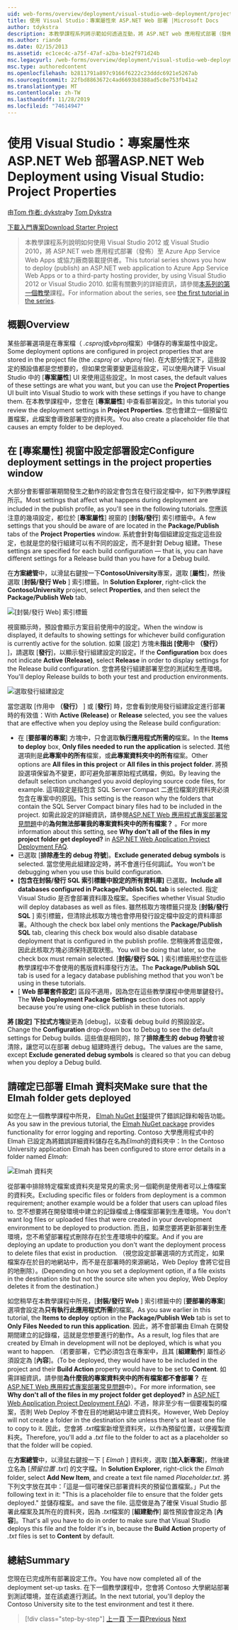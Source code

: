 ```yaml
---
uid: web-forms/overview/deployment/visual-studio-web-deployment/project-properties
title: 使用 Visual Studio：專案屬性來 ASP.NET Web 部署 |Microsoft Docs
author: tdykstra
description: 本教學課程系列將示範如何透過互動，將 ASP.NET web 應用程式部署（發佈）至 Azure App Service Web Apps 或協力廠商主機服務提供者。
ms.author: riande
ms.date: 02/15/2013
ms.assetid: ec1cec4c-a75f-47af-a2ba-b1e2f971d24b
msc.legacyurl: /web-forms/overview/deployment/visual-studio-web-deployment/project-properties
msc.type: authoredcontent
ms.openlocfilehash: b2811791a897c9166f6222c23dddc6921e5267ab
ms.sourcegitcommit: 22fbd8863672c4ad6693b8388ad5c8e753fb41a2
ms.translationtype: MT
ms.contentlocale: zh-TW
ms.lasthandoff: 11/28/2019
ms.locfileid: "74614947"
---
```

# <a name="aspnet-web-deployment-using-visual-studio-project-properties"></a><span data-ttu-id="2b2ee-103">使用 Visual Studio：專案屬性來 ASP.NET Web 部署</span><span class="sxs-lookup"><span data-stu-id="2b2ee-103">ASP.NET Web Deployment using Visual Studio: Project Properties</span></span>

<span data-ttu-id="2b2ee-104">由[Tom 作者: dykstra](https://github.com/tdykstra)</span><span class="sxs-lookup"><span data-stu-id="2b2ee-104">by [Tom Dykstra](https://github.com/tdykstra)</span></span>

[<span data-ttu-id="2b2ee-105">下載入門專案</span><span class="sxs-lookup"><span data-stu-id="2b2ee-105">Download Starter Project</span></span>](https://go.microsoft.com/fwlink/p/?LinkId=282627)

> <span data-ttu-id="2b2ee-106">本教學課程系列說明如何使用 Visual Studio 2012 或 Visual Studio 2010，將 ASP.NET web 應用程式部署（發佈）至 Azure App Service Web Apps 或協力廠商裝載提供者。</span><span class="sxs-lookup"><span data-stu-id="2b2ee-106">This tutorial series shows you how to deploy (publish) an ASP.NET web application to Azure App Service Web Apps or to a third-party hosting provider, by using Visual Studio 2012 or Visual Studio 2010.</span></span> <span data-ttu-id="2b2ee-107">如需有關數列的詳細資訊，請參閱[本系列的第一個教學](introduction.md)課程。</span><span class="sxs-lookup"><span data-stu-id="2b2ee-107">For information about the series, see [the first tutorial in the series](introduction.md).</span></span>

## <a name="overview"></a><span data-ttu-id="2b2ee-108">概觀</span><span class="sxs-lookup"><span data-stu-id="2b2ee-108">Overview</span></span>

<span data-ttu-id="2b2ee-109">某些部署選項是在專案檔（ *.csproj*或*vbproj*檔案）中儲存的專案屬性中設定。</span><span class="sxs-lookup"><span data-stu-id="2b2ee-109">Some deployment options are configured in project properties that are stored in the project file (the *.csproj* or *.vbproj* file).</span></span> <span data-ttu-id="2b2ee-110">在大部分情況下，這些設定的預設值都是您想要的，但如果您需要變更這些設定，可以使用內建于 Visual Studio 中的 [**專案屬性**] UI 來使用這些設定。</span><span class="sxs-lookup"><span data-stu-id="2b2ee-110">In most cases, the default values of these settings are what you want, but you can use the **Project Properties** UI built into Visual Studio to work with these settings if you have to change them.</span></span> <span data-ttu-id="2b2ee-111">在本教學課程中，您會在 [**專案屬性**] 中查看部署設定。</span><span class="sxs-lookup"><span data-stu-id="2b2ee-111">In this tutorial you review the deployment settings in **Project Properties**.</span></span> <span data-ttu-id="2b2ee-112">您也會建立一個預留位置檔案，此檔案會導致部署空的資料夾。</span><span class="sxs-lookup"><span data-stu-id="2b2ee-112">You also create a placeholder file that causes an empty folder to be deployed.</span></span>

## <a name="configure-deployment-settings-in-the-project-properties-window"></a><span data-ttu-id="2b2ee-113">在 [專案屬性] 視窗中設定部署設定</span><span class="sxs-lookup"><span data-stu-id="2b2ee-113">Configure deployment settings in the project properties window</span></span>

<span data-ttu-id="2b2ee-114">大部分會影響部署期間發生之動作的設定會包含在發行設定檔中，如下列教學課程所示。</span><span class="sxs-lookup"><span data-stu-id="2b2ee-114">Most settings that affect what happens during deployment are included in the publish profile, as you'll see in the following tutorials.</span></span> <span data-ttu-id="2b2ee-115">您應該注意的幾項設定，都位於 [**專案屬性**] 視窗的 [**封裝/發行**] 索引標籤中。</span><span class="sxs-lookup"><span data-stu-id="2b2ee-115">A few settings that you should be aware of are located in the **Package/Publish** tabs of the **Project Properties** window.</span></span> <span data-ttu-id="2b2ee-116">系統會針對每個組建設定指定這些設定，也就是您的發行組建可以有不同的設定，而不是針對 Debug 組建。</span><span class="sxs-lookup"><span data-stu-id="2b2ee-116">These settings are specified for each build configuration — that is, you can have different settings for a Release build than you have for a Debug build.</span></span>

<span data-ttu-id="2b2ee-117">在**方案總管**中，以滑鼠右鍵按一下**ContosoUniversity**專案，選取 [**屬性**]，然後選取 [**封裝/發行 Web** ] 索引標籤。</span><span class="sxs-lookup"><span data-stu-id="2b2ee-117">In **Solution Explorer**, right-click the **ContosoUniversity** project, select **Properties**, and then select the **Package/Publish Web** tab.</span></span>

![[封裝/發行 Web] 索引標籤](project-properties/_static/image1.png)

<span data-ttu-id="2b2ee-119">視窗顯示時，預設會顯示方案目前使用中的設定。</span><span class="sxs-lookup"><span data-stu-id="2b2ee-119">When the window is displayed, it defaults to showing settings for whichever build configuration is currently active for the solution.</span></span> <span data-ttu-id="2b2ee-120">如果 [設定] 方塊未**指出 [使用**中 **（發行）** ]，請選取 [**發行**]，以顯示發行組建設定的設定。</span><span class="sxs-lookup"><span data-stu-id="2b2ee-120">If the **Configuration** box does not indicate **Active (Release)**, select **Release** in order to display settings for the Release build configuration.</span></span> <span data-ttu-id="2b2ee-121">您會將發行組建部署至您的測試和生產環境。</span><span class="sxs-lookup"><span data-stu-id="2b2ee-121">You'll deploy Release builds to both your test and production environments.</span></span>

![選取發行組建設定](project-properties/_static/image2.png)

<span data-ttu-id="2b2ee-123">當您選取 [作用中 **（發行）** ] 或 [**發行**] 時，您會看到使用發行組建設定進行部署時的有效值：</span><span class="sxs-lookup"><span data-stu-id="2b2ee-123">With **Active (Release)** or **Release** selected, you see the values that are effective when you deploy using the Release build configuration:</span></span>

- <span data-ttu-id="2b2ee-124">在 [**要部署的專案**] 方塊中，只會選取**執行應用程式所需的**檔案。</span><span class="sxs-lookup"><span data-stu-id="2b2ee-124">In the **Items to deploy** box, **Only files needed to run the application** is selected.</span></span> <span data-ttu-id="2b2ee-125">其他選項則是**此專案中的所有**檔案，或**此專案資料夾中的所有**檔案。</span><span class="sxs-lookup"><span data-stu-id="2b2ee-125">Other options are **All files in this project** or **All files in this project folder**.</span></span> <span data-ttu-id="2b2ee-126">將預設選項保留為不變更，即可避免部署原始程式碼檔，例如。</span><span class="sxs-lookup"><span data-stu-id="2b2ee-126">By leaving the default selection unchanged you avoid deploying source code files, for example.</span></span> <span data-ttu-id="2b2ee-127">這項設定是指包含 SQL Server Compact 二進位檔案的資料夾必須包含在專案中的原因。</span><span class="sxs-lookup"><span data-stu-id="2b2ee-127">This setting is the reason why the folders that contain the SQL Server Compact binary files had to be included in the project.</span></span> <span data-ttu-id="2b2ee-128">如需此設定的詳細資訊，請參閱[ASP.NET Web 應用程式專案部署常見問題](https://msdn.microsoft.com/library/ee942158.aspx)中的**為何無法部署我的專案資料夾中的所有檔案？** 。</span><span class="sxs-lookup"><span data-stu-id="2b2ee-128">For more information about this setting, see **Why don't all of the files in my project folder get deployed?** in [ASP.NET Web Application Project Deployment FAQ](https://msdn.microsoft.com/library/ee942158.aspx).</span></span>
- <span data-ttu-id="2b2ee-129">已選取 [**排除產生的 debug 符號**]。</span><span class="sxs-lookup"><span data-stu-id="2b2ee-129">**Exclude generated debug symbols** is selected.</span></span> <span data-ttu-id="2b2ee-130">當您使用此組建設定時，將不會進行任何調試。</span><span class="sxs-lookup"><span data-stu-id="2b2ee-130">You won't be debugging when you use this build configuration.</span></span>
- <span data-ttu-id="2b2ee-131">**[包含在封裝/發行 SQL 索引標籤中設定的所有資料庫]** 已選取。</span><span class="sxs-lookup"><span data-stu-id="2b2ee-131">**Include all databases configured in Package/Publish SQL tab** is selected.</span></span> <span data-ttu-id="2b2ee-132">指定 Visual Studio 是否會部署資料庫及檔案。</span><span class="sxs-lookup"><span data-stu-id="2b2ee-132">Specifies whether Visual Studio will deploy databases as well as files.</span></span> <span data-ttu-id="2b2ee-133">雖然核取方塊標籤只提及 [**封裝/發行 SQL** ] 索引標籤，但清除此核取方塊也會停用發行設定檔中設定的資料庫部署。</span><span class="sxs-lookup"><span data-stu-id="2b2ee-133">Although the check box label only mentions the **Package/Publish SQL** tab, clearing this check box would also disable database deployment that is configured in the publish profile.</span></span> <span data-ttu-id="2b2ee-134">您稍後將會這麼做，因此此核取方塊必須保持選取狀態。</span><span class="sxs-lookup"><span data-stu-id="2b2ee-134">You will be doing that later, so the check box must remain selected.</span></span> <span data-ttu-id="2b2ee-135">[**封裝/發行 SQL** ] 索引標籤用於您在這些教學課程中不會使用的舊版資料庫發行方法。</span><span class="sxs-lookup"><span data-stu-id="2b2ee-135">The **Package/Publish SQL** tab is used for a legacy database publishing method that you won't be using in these tutorials.</span></span>
- <span data-ttu-id="2b2ee-136">[ **Web 部署套件設定**] 區段不適用，因為您在這些教學課程中使用單鍵發行。</span><span class="sxs-lookup"><span data-stu-id="2b2ee-136">The **Web Deployment Package Settings** section does not apply because you're using one-click publish in these tutorials.</span></span>

<span data-ttu-id="2b2ee-137">**將 [設定] 下拉式方塊**變更為 [debug]，以查看 debug build 的預設設定。</span><span class="sxs-lookup"><span data-stu-id="2b2ee-137">Change the **Configuration** drop-down box to Debug to see the default settings for Debug builds.</span></span> <span data-ttu-id="2b2ee-138">這些值是相同的，除了**排除產生的 debug 符號**會被清除，讓您可以在部署 debug 組建時進行 debug。</span><span class="sxs-lookup"><span data-stu-id="2b2ee-138">The values are the same, except **Exclude generated debug symbols** is cleared so that you can debug when you deploy a Debug build.</span></span>

## <a name="make-sure-that-the-elmah-folder-gets-deployed"></a><span data-ttu-id="2b2ee-139">請確定已部署 Elmah 資料夾</span><span class="sxs-lookup"><span data-stu-id="2b2ee-139">Make sure that the Elmah folder gets deployed</span></span>

<span data-ttu-id="2b2ee-140">如您在上一個教學課程中所見， [Elmah NuGet 封裝](http://www.hanselman.com/blog/NuGetPackageOfTheWeek7ELMAHErrorLoggingModulesAndHandlersWithSQLServerCompact.aspx)提供了錯誤記錄和報告功能。</span><span class="sxs-lookup"><span data-stu-id="2b2ee-140">As you saw in the previous tutorial, the [Elmah NuGet package](http://www.hanselman.com/blog/NuGetPackageOfTheWeek7ELMAHErrorLoggingModulesAndHandlersWithSQLServerCompact.aspx) provides functionality for error logging and reporting.</span></span> <span data-ttu-id="2b2ee-141">Contoso 大學應用程式中的 Elmah 已設定為將錯誤詳細資料儲存在名為*Elmah*的資料夾中：</span><span class="sxs-lookup"><span data-stu-id="2b2ee-141">In the Contoso University application Elmah has been configured to store error details in a folder named *Elmah*:</span></span>

![Elmah 資料夾](project-properties/_static/image3.png)

<span data-ttu-id="2b2ee-143">從部署中排除特定檔案或資料夾是常見的需求;另一個範例是使用者可以上傳檔案的資料夾。</span><span class="sxs-lookup"><span data-stu-id="2b2ee-143">Excluding specific files or folders from deployment is a common requirement; another example would be a folder that users can upload files to.</span></span> <span data-ttu-id="2b2ee-144">您不想要將在開發環境中建立的記錄檔或上傳檔案部署到生產環境。</span><span class="sxs-lookup"><span data-stu-id="2b2ee-144">You don't want log files or uploaded files that were created in your development environment to be deployed to production.</span></span> <span data-ttu-id="2b2ee-145">而且，如果您要將更新部署到生產環境，您不希望部署程式刪除存在於生產環境中的檔案。</span><span class="sxs-lookup"><span data-stu-id="2b2ee-145">And if you are deploying an update to production you don't want the deployment process to delete files that exist in production.</span></span> <span data-ttu-id="2b2ee-146">（視您設定部署選項的方式而定，如果檔案存在於目的地網站中，而不是在部署時的來源網站，Web Deploy 會將它從目的地刪除）。</span><span class="sxs-lookup"><span data-stu-id="2b2ee-146">(Depending on how you set a deployment option, if a file exists in the destination site but not the source site when you deploy, Web Deploy deletes it from the destination.)</span></span>

<span data-ttu-id="2b2ee-147">如您稍早在本教學課程中所見，[**封裝/發行 Web** ] 索引標籤中的 [**要部署的專案**] 選項會設定為**只有執行此應用程式所需**的檔案。</span><span class="sxs-lookup"><span data-stu-id="2b2ee-147">As you saw earlier in this tutorial, the **Items to deploy** option in the **Package/Publish Web** tab is set to **Only Files Needed to run this application**.</span></span> <span data-ttu-id="2b2ee-148">因此，將不會部署由 Elmah 在開發期間建立的記錄檔，這就是您想要進行的動作。</span><span class="sxs-lookup"><span data-stu-id="2b2ee-148">As a result, log files that are created by Elmah in development will not be deployed, which is what you want to happen.</span></span> <span data-ttu-id="2b2ee-149">（若要部署，它們必須包含在專案中，且其 [**組建動作**] 屬性必須設定為 [**內容**]。</span><span class="sxs-lookup"><span data-stu-id="2b2ee-149">(To be deployed, they would have to be included in the project and their **Build Action** property would have to be set to **Content**.</span></span> <span data-ttu-id="2b2ee-150">如需詳細資訊，請參閱**為什麼我的專案資料夾中的所有檔案都不會部署？** 在[ASP.NET Web 應用程式專案部署常見問題](https://msdn.microsoft.com/library/ee942158.aspx)中）。</span><span class="sxs-lookup"><span data-stu-id="2b2ee-150">For more information, see **Why don't all of the files in my project folder get deployed?** in [ASP.NET Web Application Project Deployment FAQ](https://msdn.microsoft.com/library/ee942158.aspx)).</span></span> <span data-ttu-id="2b2ee-151">不過，除非至少有一個要複製的檔案，否則 Web Deploy 不會在目的地網站中建立資料夾。</span><span class="sxs-lookup"><span data-stu-id="2b2ee-151">However, Web Deploy will not create a folder in the destination site unless there's at least one file to copy to it.</span></span> <span data-ttu-id="2b2ee-152">因此，您會將 *.txt*檔案新增至資料夾，以作為預留位置，以便複製資料夾。</span><span class="sxs-lookup"><span data-stu-id="2b2ee-152">Therefore, you'll add a *.txt* file to the folder to act as a placeholder so that the folder will be copied.</span></span>

<span data-ttu-id="2b2ee-153">在**方案總管**中，以滑鼠右鍵按一下 [ *Elmah* ] 資料夾，選取 [**加入新專案**]，然後建立名為 [*預留位置 .txt*] 的文字檔。</span><span class="sxs-lookup"><span data-stu-id="2b2ee-153">In **Solution Explorer**, right-click the *Elmah* folder, select **Add New Item**, and create a text file named *Placeholder.txt*.</span></span> <span data-ttu-id="2b2ee-154">將下列文字放在其中：「這是一個可確保已部署資料夾的預留位置檔案。」</span><span class="sxs-lookup"><span data-stu-id="2b2ee-154">Put the following text in it: "This is a placeholder file to ensure that the folder gets deployed."</span></span> <span data-ttu-id="2b2ee-155">並儲存檔案。</span><span class="sxs-lookup"><span data-stu-id="2b2ee-155">and save the file.</span></span> <span data-ttu-id="2b2ee-156">這麼做是為了確保 Visual Studio 部署此檔案及其所在的資料夾，因為 *.txt*檔案的 [**組建動作**] 屬性預設會設定為 [**內容**]。</span><span class="sxs-lookup"><span data-stu-id="2b2ee-156">That's all you have to do in order to make sure that Visual Studio deploys this file and the folder it's in, because the **Build Action** property of *.txt* files is set to **Content** by default.</span></span>

## <a name="summary"></a><span data-ttu-id="2b2ee-157">總結</span><span class="sxs-lookup"><span data-stu-id="2b2ee-157">Summary</span></span>

<span data-ttu-id="2b2ee-158">您現在已完成所有部署設定工作。</span><span class="sxs-lookup"><span data-stu-id="2b2ee-158">You have now completed all of the deployment set-up tasks.</span></span> <span data-ttu-id="2b2ee-159">在下一個教學課程中，您會將 Contoso 大學網站部署到測試環境，並在該處進行測試。</span><span class="sxs-lookup"><span data-stu-id="2b2ee-159">In the next tutorial, you'll deploy the Contoso University site to the test environment and test it there.</span></span>

> [!div class="step-by-step"]
> <span data-ttu-id="2b2ee-160">[上一頁](web-config-transformations.md)
> [下一頁](deploying-to-iis.md)</span><span class="sxs-lookup"><span data-stu-id="2b2ee-160">[Previous](web-config-transformations.md)
[Next](deploying-to-iis.md)</span></span>
